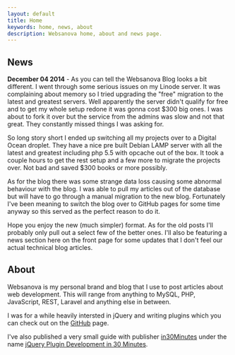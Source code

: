 ```yaml
---
layout: default
title: Home
keywords: home, news, about
description: Websanova home, about and news page.
---
```


## News

__December 04 2014__ - As you can tell the Websanova Blog looks a bit different. I went through some serious issues on my Linode server. It was complaining about memory so I tried upgrading the "free" migration to the latest and greatest servers. Well apparently the server didn't qualify for free and to get my whole setup redone it was gonna cost $300 big ones. I was about to fork it over but the service from the admins was slow and not that great. They constantly missed things I was asking for.

So long story short I ended up switching all my projects over to a Digital Ocean droplet. They have a nice pre built Debian LAMP server with all the latest and greatest including php 5.5 with opcache out of the box. It took a couple hours to get the rest setup and a few more to migrate the projects over. Not bad and saved $300 books or more possibly.

As for the blog there was some strange data loss causing some abnormal behaviour with the blog. I was able to pull my articles out of the database but will have to go through a manual migration to the new blog. Fortunately I've been meaning to switch the blog over to GitHub pages for some time anyway so this served as the perfect reason to do it.

Hope you enjoy the new (much simpler) format. As for the old posts I'll probably only pull out a select few of the better ones. I'll also be featuring a news section here on the front page for some updates that I don't feel our actual technical blog articles.

## About

Websanova is my personal brand and blog that I use to post articles about web development. This will range from anything to MySQL, PHP, JavaScript, REST, Laravel and anything else in between.

I was for a while heavily intersted in jQuery and writing plugins which you can check out on the [GitHub](https://github.com) page.

I've also published a very small guide with publisher [in30Minutes](http://in30minutes.com) under the name [jQuery Plugin Development in 30 Minutes](http://jquery.in30minutes.com).